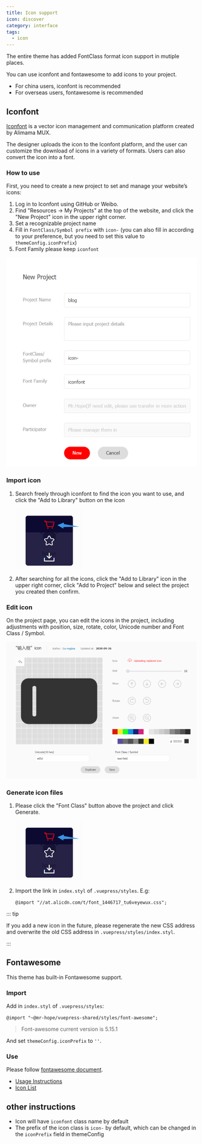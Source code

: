 ```yaml
---
title: Icon support
icon: discover
category: interface
tags:
  - icon
---
```


The entire theme has added FontClass format icon support in mutiple places.

You can use iconfont and fontawesome to add icons to your project.

- For china users, iconfont is recommended
- For overseas users, fontawesome is recommended

## Iconfont

[Iconfont](https://iconfont.cn) is a vector icon management and communication platform created by Alimama MUX.

The designer uploads the icon to the Iconfont platform, and the user can customize the download of icons in a variety of formats. Users can also convert the icon into a font.

### How to use

First, you need to create a new project to set and manage your website’s icons:

1. Log in to Iconfont using GitHub or Weibo.
1. Find "Resources → My Projects" at the top of the website, and click the "New Project" icon in the upper right corner.
1. Set a recognizable project name
1. Fill in `FontClass/Symbol prefix` with `icon-` (you can also fill in according to your preference, but you need to set this value to `themeConfig.iconPrefix`)
1. Font Family please keep `iconfont`

![New Project](./assets/iconfont-new.png)

### Import icon

1. Search freely through iconfont to find the icon you want to use, and click the "Add to Library" button on the icon

   ![Add to library](./assets/iconfont-add.png)

1. After searching for all the icons, click the "Add to Library" icon in the upper right corner, click "Add to Project" below and select the project you created then confirm.

### Edit icon

On the project page, you can edit the icons in the project, including adjustments with position, size, rotate, color, Unicode number and Font Class / Symbol.

![Edit icon](./assets/iconfont-edit.png)

### Generate icon files

1. Please click the "Font Class" button above the project and click Generate.

   ![Add to library](./assets/iconfont-add.png)

1. Import the link in `index.styl` of `.vuepress/styles`. E.g:

   ```styl
   @import "//at.alicdn.com/t/font_1446717_tu6veyewux.css";
   ```

::: tip

If you add a new icon in the future, please regenerate the new CSS address and overwrite the old CSS address in `.vuepress/styles/index.styl`.

:::

## Fontawesome

This theme has built-in Fontawesome support.

### Import

Add in `index.styl` of `.vuepress/styles`:

```styl
@import "~@mr-hope/vuepress-shared/styles/font-awesome";
```

> Font-awesome current version is 5.15.1

And set `themeConfig.iconPrefix` to `''`.

### Use

Please follow [fontawesome document](https://fontawesome.com/).

- [Usage Instructions](https://fontawesome.com/how-to-use/on-the-web/referencing-icons/basic-use)
- [Icon List](https://fontawesome.com/icons?d=gallery)

## other instructions

- Icon will have `iconfont` class name by default
- The prefix of the icon class is `icon-` by default, which can be changed in the `iconPrefix` field in themeConfig
